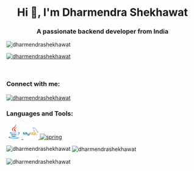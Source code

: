 <h1 align="center">Hi 👋, I'm Dharmendra Shekhawat</h1>
<h3 align="center">A passionate backend developer from India</h3>

<p align="left"> <img src="https://komarev.com/ghpvc/?username=dharmendrashekhawat&label=Profile%20views&color=0e75b6&style=flat" alt="dharmendrashekhawat" /> </p>

<p align="left"> <a href="https://github.com/ryo-ma/github-profile-trophy"><img src="https://github-profile-trophy.vercel.app/?username=dharmendrashekhawat" alt="dharmendrashekhawat" /></a> </p>

<p align="left"> <a href="https://twitter.com/" target="blank"><img src="https://img.shields.io/twitter/follow/?logo=twitter&style=for-the-badge" alt="" /></a> </p>

<h3 align="left">Connect with me:</h3>
<p align="left">
<a href="https://linkedin.com/in/dharmendrashekhawat" target="blank"><img align="center" src="https://raw.githubusercontent.com/rahuldkjain/github-profile-readme-generator/master/src/images/icons/Social/linked-in-alt.svg" alt="dharmendrashekhawat" height="30" width="40" /></a>
</p>

<h3 align="left">Languages and Tools:</h3>
<p align="left"> <a href="https://www.java.com" target="_blank" rel="noreferrer"> <img src="https://raw.githubusercontent.com/devicons/devicon/master/icons/java/java-original.svg" alt="java" width="40" height="40"/> </a> <a href="https://www.mysql.com/" target="_blank" rel="noreferrer"> <img src="https://raw.githubusercontent.com/devicons/devicon/master/icons/mysql/mysql-original-wordmark.svg" alt="mysql" width="40" height="40"/> </a> <a href="https://spring.io/" target="_blank" rel="noreferrer"> <img src="https://www.vectorlogo.zone/logos/springio/springio-icon.svg" alt="spring" width="40" height="40"/> </a> </p>

<p><img align="left" src="https://github-readme-stats.vercel.app/api/top-langs?username=dharmendrashekhawat&show_icons=true&locale=en&layout=compact" alt="dharmendrashekhawat" /></p>

<p>&nbsp;<img align="center" src="https://github-readme-stats.vercel.app/api?username=dharmendrashekhawat&show_icons=true&locale=en" alt="dharmendrashekhawat" /></p>

<p><img align="center" src="https://github-readme-streak-stats.herokuapp.com/?user=dharmendrashekhawat&" alt="dharmendrashekhawat" /></p>
